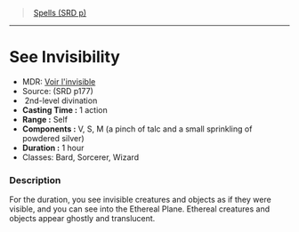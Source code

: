 ﻿---
!SpellItem
Name: See Invisibility
AltName: "[Voir l'invisible](hd_spells_voir_linvisible.md)"
Type: divination
Level: 2
CastingTime: 1 action
Range: Self
Components: V, S, M (a pinch of talc and a small sprinkling of powdered silver)
Duration: 1 hour
Classes: Bard, Sorcerer, Wizard
Family: SpellVO
Source: (SRD p177)
Id: spells_vo.md#see-invisibility
ParentLink: spells_vo.md#spells-srd-p
ParentName: Spells (SRD p)
NameLevel: 1
Attributes:
  Name: See Invisibility
  Markdown: >+
    # <!--Name-->See Invisibility<!--/Name-->


    - MDR: <!--AltName-->[Voir l'invisible](hd_spells_voir_linvisible.md)<!--/AltName-->

    - Source: <!--Source-->(SRD p177)<!--/Source-->

    -  <!--Level-->2<!--/Level-->nd-level <!--Type-->divination<!--/Type-->

    - **Casting Time :** <!--CastingTime-->1 action<!--/CastingTime-->

    - **Range :** <!--Range-->Self<!--/Range-->

    - **Components :** <!--Components-->V, S, M (a pinch of talc and a small sprinkling of powdered silver)<!--/Components-->

    - **Duration :** <!--Duration-->1 hour<!--/Duration-->

    - Classes: <!--Classes-->Bard, Sorcerer, Wizard<!--/Classes-->


    ### Description


    For the duration, you see invisible creatures and objects as if they were visible, and you can see into the Ethereal Plane. Ethereal creatures and objects appear ghostly and translucent.

  AltName: "[Voir l'invisible](hd_spells_voir_linvisible.md)"
  Source: (SRD p177)
  Level: 2
  Type: divination
  CastingTime: 1 action
  Range: Self
  Components: V, S, M (a pinch of talc and a small sprinkling of powdered silver)
  Duration: 1 hour
  Classes: Bard, Sorcerer, Wizard
AttributesDictionary: >+
  Name: See Invisibility

  Markdown: >+

    # <!--Name-->See Invisibility<!--/Name-->





    - MDR: <!--AltName-->[Voir l'invisible](hd_spells_voir_linvisible.md)<!--/AltName-->



    - Source: <!--Source-->(SRD p177)<!--/Source-->



    -  <!--Level-->2<!--/Level-->nd-level <!--Type-->divination<!--/Type-->



    - **Casting Time :** <!--CastingTime-->1 action<!--/CastingTime-->



    - **Range :** <!--Range-->Self<!--/Range-->



    - **Components :** <!--Components-->V, S, M (a pinch of talc and a small sprinkling of powdered silver)<!--/Components-->



    - **Duration :** <!--Duration-->1 hour<!--/Duration-->



    - Classes: <!--Classes-->Bard, Sorcerer, Wizard<!--/Classes-->





    ### Description





    For the duration, you see invisible creatures and objects as if they were visible, and you can see into the Ethereal Plane. Ethereal creatures and objects appear ghostly and translucent.



  AltName: "[Voir l'invisible](hd_spells_voir_linvisible.md)"

  Source: (SRD p177)

  Level: 2

  Type: divination

  CastingTime: 1 action

  Range: Self

  Components: V, S, M (a pinch of talc and a small sprinkling of powdered silver)

  Duration: 1 hour

  Classes: Bard, Sorcerer, Wizard

---
> [Spells (SRD p)](srd_spells.md)

---

# See Invisibility

- MDR: [Voir l'invisible](hd_spells_voir_linvisible.md)
- Source: (SRD p177)
-  2nd-level divination
- **Casting Time :** 1 action
- **Range :** Self
- **Components :** V, S, M (a pinch of talc and a small sprinkling of powdered silver)
- **Duration :** 1 hour
- Classes: Bard, Sorcerer, Wizard

### Description

For the duration, you see invisible creatures and objects as if they were visible, and you can see into the Ethereal Plane. Ethereal creatures and objects appear ghostly and translucent.


